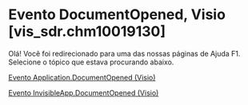 
# Evento DocumentOpened, Visio [vis_sdr.chm10019130]

Olá! Você foi redirecionado para uma das nossas páginas de Ajuda F1. Selecione o tópico que estava procurando abaixo.

[Evento Application.DocumentOpened (Visio)](http://msdn.microsoft.com/library/daaf496c-1c9c-cdc1-a06c-ac8cc8fd912f%28Office.15%29.aspx)

[Evento InvisibleApp.DocumentOpened (Visio)](http://msdn.microsoft.com/library/546516c5-74fe-bbfb-8788-f662de9179d5%28Office.15%29.aspx)

